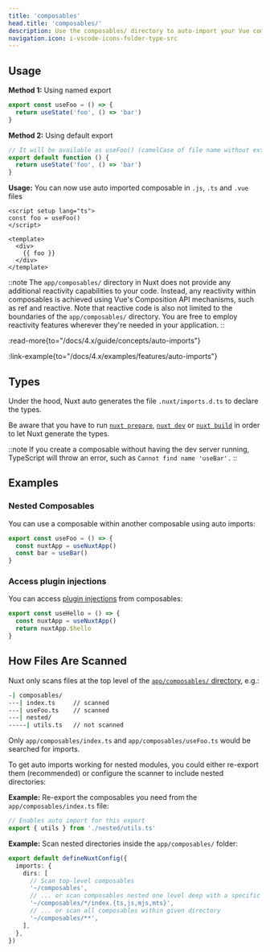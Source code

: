 ```yaml
---
title: 'composables'
head.title: 'composables/'
description: Use the composables/ directory to auto-import your Vue composables into your application.
navigation.icon: i-vscode-icons-folder-type-src
---
```


## Usage

**Method 1:** Using named export

```ts [app/composables/useFoo.ts]
export const useFoo = () => {
  return useState('foo', () => 'bar')
}
```

**Method 2:** Using default export

```ts [app/composables/use-foo.ts or composables/useFoo.ts]
// It will be available as useFoo() (camelCase of file name without extension)
export default function () {
  return useState('foo', () => 'bar')
}
```

**Usage:** You can now use auto imported composable in `.js`, `.ts` and `.vue` files

```vue [app/app.vue]
<script setup lang="ts">
const foo = useFoo()
</script>

<template>
  <div>
    {{ foo }}
  </div>
</template>
```

::note
The `app/composables/` directory in Nuxt does not provide any additional reactivity capabilities to your code. Instead, any reactivity within composables is achieved using Vue's Composition API mechanisms, such as ref and reactive. Note that reactive code is also not limited to the boundaries of the `app/composables/` directory. You are free to employ reactivity features wherever they're needed in your application.
::

:read-more{to="/docs/4.x/guide/concepts/auto-imports"}

:link-example{to="/docs/4.x/examples/features/auto-imports"}

## Types

Under the hood, Nuxt auto generates the file `.nuxt/imports.d.ts` to declare the types.

Be aware that you have to run [`nuxt prepare`](/docs/4.x/api/commands/prepare), [`nuxt dev`](/docs/4.x/api/commands/dev) or [`nuxt build`](/docs/4.x/api/commands/build) in order to let Nuxt generate the types.

::note
If you create a composable without having the dev server running, TypeScript will throw an error, such as `Cannot find name 'useBar'.`
::

## Examples

### Nested Composables

You can use a composable within another composable using auto imports:

```ts [app/composables/test.ts]
export const useFoo = () => {
  const nuxtApp = useNuxtApp()
  const bar = useBar()
}
```

### Access plugin injections

You can access [plugin injections](/docs/4.x/guide/directory-structure/app/plugins#providing-helpers) from composables:

```ts [app/composables/test.ts]
export const useHello = () => {
  const nuxtApp = useNuxtApp()
  return nuxtApp.$hello
}
```

## How Files Are Scanned

Nuxt only scans files at the top level of the [`app/composables/` directory](/docs/4.x/guide/directory-structure/app/composables), e.g.:

```bash [Directory Structure]
-| composables/
---| index.ts     // scanned
---| useFoo.ts    // scanned
---| nested/
-----| utils.ts   // not scanned
```

Only `app/composables/index.ts` and `app/composables/useFoo.ts` would be searched for imports.

To get auto imports working for nested modules, you could either re-export them (recommended) or configure the scanner to include nested directories:

**Example:** Re-export the composables you need from the `app/composables/index.ts` file:

```ts [app/composables/index.ts]
// Enables auto import for this export
export { utils } from './nested/utils.ts'
```

**Example:** Scan nested directories inside the `app/composables/` folder:

```ts twoslash [nuxt.config.ts]
export default defineNuxtConfig({
  imports: {
    dirs: [
      // Scan top-level composables
      '~/composables',
      // ... or scan composables nested one level deep with a specific name and file extension
      '~/composables/*/index.{ts,js,mjs,mts}',
      // ... or scan all composables within given directory
      '~/composables/**',
    ],
  },
})
```
